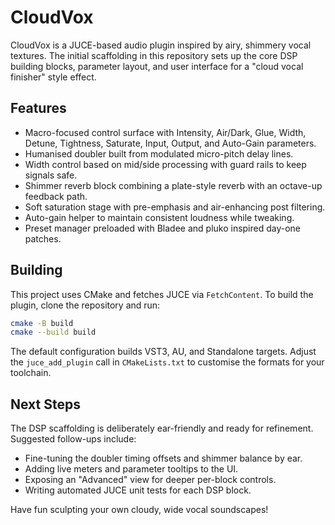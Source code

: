 # CloudVox

CloudVox is a JUCE-based audio plugin inspired by airy, shimmery vocal textures. The initial scaffolding in this repository sets up the core DSP building blocks, parameter layout, and user interface for a "cloud vocal finisher" style effect.

## Features

- Macro-focused control surface with Intensity, Air/Dark, Glue, Width, Detune, Tightness, Saturate, Input, Output, and Auto-Gain parameters.
- Humanised doubler built from modulated micro-pitch delay lines.
- Width control based on mid/side processing with guard rails to keep signals safe.
- Shimmer reverb block combining a plate-style reverb with an octave-up feedback path.
- Soft saturation stage with pre-emphasis and air-enhancing post filtering.
- Auto-gain helper to maintain consistent loudness while tweaking.
- Preset manager preloaded with Bladee and pluko inspired day-one patches.

## Building

This project uses CMake and fetches JUCE via `FetchContent`. To build the plugin, clone the repository and run:

```bash
cmake -B build
cmake --build build
```

The default configuration builds VST3, AU, and Standalone targets. Adjust the `juce_add_plugin` call in `CMakeLists.txt` to customise the formats for your toolchain.

## Next Steps

The DSP scaffolding is deliberately ear-friendly and ready for refinement. Suggested follow-ups include:

- Fine-tuning the doubler timing offsets and shimmer balance by ear.
- Adding live meters and parameter tooltips to the UI.
- Exposing an "Advanced" view for deeper per-block controls.
- Writing automated JUCE unit tests for each DSP block.

Have fun sculpting your own cloudy, wide vocal soundscapes!
